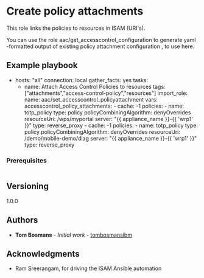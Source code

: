 # Create policy attachments

This role links the policies to resources in ISAM (URI's).

You can use the role aac/get_accesscontrol_configuration to generate yaml -formatted output of existing policy
attachment configuration , to use here.

## Example playbook

- hosts: "all"
  connection: local
  gather_facts: yes
  tasks:
    - name: Attach Access Control Policies to resources
      tags: ["attachments","access-control-policy","resources"]
      import_role:
        name: aac/set_accesscontrol_policyattachment
      vars:
        accesscontrol_policy_attachments:
          - cache: -1
            policies:
            -   name: totp_policy
                type: policy
            policyCombiningAlgorithm: denyOverrides
            resourceUri: /wps/myportal
            server: "{{ appliance_name }}-{{ 'wrp1' }}"
            type: reverse_proxy
          - cache: -1
            policies:
            -   name: totp_policy
                type: policy
            policyCombiningAlgorithm: denyOverrides
            resourceUri: /demo/mobile-demo/diag
            server: "{{ appliance_name }}-{{ 'wrp1' }}"
            type: reverse_proxy

### Prerequisites

```

```

## Versioning
1.0.0

## Authors

* **Tom Bosmans** - *Initial work* - [tombosmansibm](https://github.com/tombosmansibm/isam-ansible-roles)

## Acknowledgments

* Ram Sreerangam, for driving the ISAM Ansible automation
